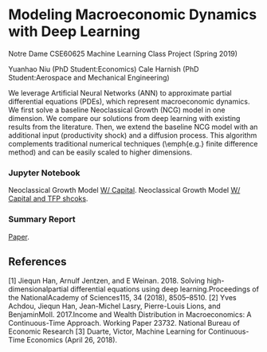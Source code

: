 # Modeling Macroeconomic Dynamics with Deep Learning

Notre Dame CSE60625 Machine Learning Class Project (Spring 2019)  

Yuanhao Niu (PhD Student:Economics) Cale Harnish (PhD Student:Aerospace and Mechanical Engineering)

We leverage Artificial Neural Networks (ANN) to approximate partial differential equations (PDEs), which represent macroeconomic dynamics. We first solve a baseline Neoclassical Growth (NCG) model in one dimension. We compare our solutions from deep learning with existing results from the literature. Then, we extend the baseline NCG model with an additional input (productivity shock) and a diffusion process. This algorithm complements traditional numerical techniques (\emph{e.g.} finite difference method) and can be easily scaled to higher dimensions.


### Jupyter Notebook 
Neoclassical Growth Model [W/ Capital](https://uwescience.github.io/ADUniverse/).
Neoclassical Growth Model [W/ Capital and TFP shcoks](https://uwescience.github.io/ADUniverse/).

### Summary Report
[Paper](https://uwescience.github.io/ADUniverse/).

## References 
[1] Jiequn Han, Arnulf Jentzen, and E Weinan. 2018.   Solving high-dimensionalpartial differential equations using deep learning.Proceedings of the NationalAcademy of Sciences115, 34 (2018), 8505–8510.
[2] Yves Achdou, Jiequn Han, Jean-Michel Lasry, Pierre-Louis Lions, and BenjaminMoll. 2017.Income and Wealth Distribution in Macroeconomics: A Continuous-Time Approach. Working Paper 23732. National Bureau of Economic Research
[3] Duarte, Victor, Machine Learning for Continuous-Time Economics (April 26, 2018).  
